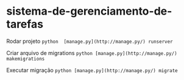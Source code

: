 # sistema-de-gerenciamento-de-tarefas


Rodar projeto
 `python  [manage.py](http://manage.py/) runserver`

Criar arquivo de migrations
`python [manage.py](http://manage.py/) makemigrations` 

Executar migração
`python [manage.py](http://manage.py/) migrate`
